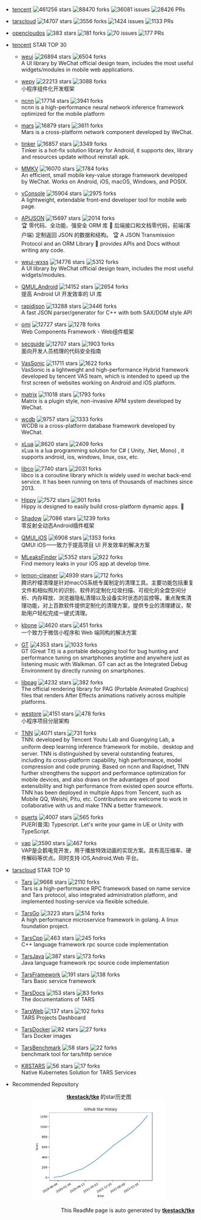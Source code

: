 
+ [tencent](https://github.com/tencent)
![461256 stars](https://img.shields.io/badge/Stars-461256-green)
![88470 forks](https://img.shields.io/badge/Forks-88470-green)
![36081 issues](https://img.shields.io/badge/Issues-36081-green)
![28426 PRs](https://img.shields.io/badge/PRs-28426-green)

+ [tarscloud](https://github.com/tarscloud)
![14707 stars](https://img.shields.io/badge/Stars-14707-green)
![3556 forks](https://img.shields.io/badge/Forks-3556-green)
![1424 issues](https://img.shields.io/badge/Issues-1424-green)
![1133 PRs](https://img.shields.io/badge/PRs-1133-green)

+ [opencloudos](https://github.com/opencloudos)
![383 stars](https://img.shields.io/badge/Stars-383-green)
![181 forks](https://img.shields.io/badge/Forks-181-green)
![70 issues](https://img.shields.io/badge/Issues-70-green)
![177 PRs](https://img.shields.io/badge/PRs-177-green)



+ [tencent](https://github.com/tencent) STAR TOP 30
    
    + [weui](https://github.com/tencent/weui) 
    ![26894 stars](https://img.shields.io/badge/Stars-26894-green)
    ![6504 forks](https://img.shields.io/badge/Forks-6504-green)  
    A UI library by WeChat official design team, includes the most useful widgets/modules in mobile web applications.
    
    + [wepy](https://github.com/tencent/wepy) 
    ![22213 stars](https://img.shields.io/badge/Stars-22213-green)
    ![3088 forks](https://img.shields.io/badge/Forks-3088-green)  
    小程序组件化开发框架
    
    + [ncnn](https://github.com/tencent/ncnn) 
    ![17714 stars](https://img.shields.io/badge/Stars-17714-green)
    ![3941 forks](https://img.shields.io/badge/Forks-3941-green)  
    ncnn is a high-performance neural network inference framework optimized for the mobile platform
    
    + [mars](https://github.com/tencent/mars) 
    ![16879 stars](https://img.shields.io/badge/Stars-16879-green)
    ![3611 forks](https://img.shields.io/badge/Forks-3611-green)  
    Mars is a cross-platform network component  developed by WeChat.
    
    + [tinker](https://github.com/tencent/tinker) 
    ![16857 stars](https://img.shields.io/badge/Stars-16857-green)
    ![3349 forks](https://img.shields.io/badge/Forks-3349-green)  
    Tinker is a hot-fix solution library for Android, it supports dex, library and resources update without reinstall apk.
    
    + [MMKV](https://github.com/tencent/MMKV) 
    ![16070 stars](https://img.shields.io/badge/Stars-16070-green)
    ![1784 forks](https://img.shields.io/badge/Forks-1784-green)  
    An efficient, small mobile key-value storage framework developed by WeChat. Works on Android, iOS, macOS, Windows, and POSIX.
    
    + [vConsole](https://github.com/tencent/vConsole) 
    ![15904 stars](https://img.shields.io/badge/Stars-15904-green)
    ![2975 forks](https://img.shields.io/badge/Forks-2975-green)  
    A lightweight, extendable front-end developer tool for mobile web page.
    
    + [APIJSON](https://github.com/tencent/APIJSON) 
    ![15697 stars](https://img.shields.io/badge/Stars-15697-green)
    ![2014 forks](https://img.shields.io/badge/Forks-2014-green)  
    🏆 零代码、全功能、强安全 ORM 库 🚀 后端接口和文档零代码，前端(客户端) 定制返回 JSON 的数据和结构。 🏆 A JSON Transmission Protocol and an ORM Library 🚀  provides APIs and Docs without writing any code.
    
    + [weui-wxss](https://github.com/tencent/weui-wxss) 
    ![14776 stars](https://img.shields.io/badge/Stars-14776-green)
    ![5312 forks](https://img.shields.io/badge/Forks-5312-green)  
    A UI library by WeChat official design team, includes the most useful widgets/modules.
    
    + [QMUI_Android](https://github.com/tencent/QMUI_Android) 
    ![14152 stars](https://img.shields.io/badge/Stars-14152-green)
    ![2654 forks](https://img.shields.io/badge/Forks-2654-green)  
    提高 Android UI 开发效率的 UI 库
    
    + [rapidjson](https://github.com/tencent/rapidjson) 
    ![13288 stars](https://img.shields.io/badge/Stars-13288-green)
    ![3446 forks](https://img.shields.io/badge/Forks-3446-green)  
    A fast JSON parser/generator for C++ with both SAX/DOM style API
    
    + [omi](https://github.com/tencent/omi) 
    ![12727 stars](https://img.shields.io/badge/Stars-12727-green)
    ![1278 forks](https://img.shields.io/badge/Forks-1278-green)  
    Web Components Framework - Web组件框架
    
    + [secguide](https://github.com/tencent/secguide) 
    ![12707 stars](https://img.shields.io/badge/Stars-12707-green)
    ![1903 forks](https://img.shields.io/badge/Forks-1903-green)  
    面向开发人员梳理的代码安全指南
    
    + [VasSonic](https://github.com/tencent/VasSonic) 
    ![11711 stars](https://img.shields.io/badge/Stars-11711-green)
    ![1622 forks](https://img.shields.io/badge/Forks-1622-green)  
    VasSonic is a lightweight and high-performance Hybrid framework developed by tencent VAS team, which is intended to speed up the first screen of websites working on Android and iOS platform. 
    
    + [matrix](https://github.com/tencent/matrix) 
    ![11018 stars](https://img.shields.io/badge/Stars-11018-green)
    ![1793 forks](https://img.shields.io/badge/Forks-1793-green)  
    Matrix is a plugin style, non-invasive APM system developed by WeChat.
    
    + [wcdb](https://github.com/tencent/wcdb) 
    ![9757 stars](https://img.shields.io/badge/Stars-9757-green)
    ![1333 forks](https://img.shields.io/badge/Forks-1333-green)  
    WCDB is a cross-platform database framework developed by WeChat.
    
    + [xLua](https://github.com/tencent/xLua) 
    ![8620 stars](https://img.shields.io/badge/Stars-8620-green)
    ![2409 forks](https://img.shields.io/badge/Forks-2409-green)  
    xLua is a lua programming solution for  C# ( Unity, .Net, Mono) , it supports android, ios, windows, linux, osx, etc.
    
    + [libco](https://github.com/tencent/libco) 
    ![7740 stars](https://img.shields.io/badge/Stars-7740-green)
    ![2031 forks](https://img.shields.io/badge/Forks-2031-green)  
    libco is a coroutine library which is widely used in wechat  back-end service. It has been running on tens of thousands of machines since 2013.
    
    + [Hippy](https://github.com/tencent/Hippy) 
    ![7572 stars](https://img.shields.io/badge/Stars-7572-green)
    ![901 forks](https://img.shields.io/badge/Forks-901-green)  
    Hippy is designed to easily build cross-platform dynamic apps. 👏
    
    + [Shadow](https://github.com/tencent/Shadow) 
    ![7086 stars](https://img.shields.io/badge/Stars-7086-green)
    ![1239 forks](https://img.shields.io/badge/Forks-1239-green)  
    零反射全动态Android插件框架
    
    + [QMUI_iOS](https://github.com/tencent/QMUI_iOS) 
    ![6908 stars](https://img.shields.io/badge/Stars-6908-green)
    ![1353 forks](https://img.shields.io/badge/Forks-1353-green)  
    QMUI iOS——致力于提高项目 UI 开发效率的解决方案
    
    + [MLeaksFinder](https://github.com/tencent/MLeaksFinder) 
    ![5352 stars](https://img.shields.io/badge/Stars-5352-green)
    ![922 forks](https://img.shields.io/badge/Forks-922-green)  
    Find memory leaks in your iOS app at develop time.
    
    + [lemon-cleaner](https://github.com/tencent/lemon-cleaner) 
    ![4939 stars](https://img.shields.io/badge/Stars-4939-green)
    ![712 forks](https://img.shields.io/badge/Forks-712-green)  
    腾讯柠檬清理是针对macOS系统专属制定的清理工具。主要功能包括重复文件和相似照片的识别、软件的定制化垃圾扫描、可视化的全盘空间分析、内存释放、浏览器隐私清理以及设备实时状态的监控等。重点聚焦清理功能，对上百款软件提供定制化的清理方案，提供专业的清理建议，帮助用户轻松完成一键式清理。
    
    + [kbone](https://github.com/tencent/kbone) 
    ![4620 stars](https://img.shields.io/badge/Stars-4620-green)
    ![451 forks](https://img.shields.io/badge/Forks-451-green)  
    一个致力于微信小程序和 Web 端同构的解决方案
    
    + [GT](https://github.com/tencent/GT) 
    ![4353 stars](https://img.shields.io/badge/Stars-4353-green)
    ![1033 forks](https://img.shields.io/badge/Forks-1033-green)  
    GT (Great Tit) is a portable debugging tool for bug hunting and performance tuning on smartphones anytime and anywhere just as listening music with Walkman. GT can act as the Integrated Debug Environment by directly running on smartphones.
    
    + [libpag](https://github.com/tencent/libpag) 
    ![4232 stars](https://img.shields.io/badge/Stars-4232-green)
    ![382 forks](https://img.shields.io/badge/Forks-382-green)  
    The official rendering library for PAG (Portable Animated Graphics) files that renders After Effects animations natively across multiple platforms.
    
    + [westore](https://github.com/tencent/westore) 
    ![4151 stars](https://img.shields.io/badge/Stars-4151-green)
    ![478 forks](https://img.shields.io/badge/Forks-478-green)  
    小程序项目分层架构
    
    + [TNN](https://github.com/tencent/TNN) 
    ![4071 stars](https://img.shields.io/badge/Stars-4071-green)
    ![731 forks](https://img.shields.io/badge/Forks-731-green)  
    TNN: developed by Tencent Youtu Lab and Guangying Lab, a uniform deep learning inference framework for mobile、desktop and server. TNN is distinguished by several outstanding features, including its cross-platform capability, high performance, model compression and code pruning. Based on ncnn and Rapidnet, TNN further strengthens the support and performance optimization for mobile devices, and also draws on the advantages of good extensibility and high performance from existed open source efforts. TNN has been deployed in multiple Apps from Tencent, such as Mobile QQ, Weishi, Pitu, etc. Contributions are welcome to work in collaborative with us and make TNN a better framework. 
    
    + [puerts](https://github.com/tencent/puerts) 
    ![4007 stars](https://img.shields.io/badge/Stars-4007-green)
    ![565 forks](https://img.shields.io/badge/Forks-565-green)  
    PUER(普洱) Typescript. Let's write your game in UE or Unity with TypeScript.
    
    + [vap](https://github.com/tencent/vap) 
    ![3590 stars](https://img.shields.io/badge/Stars-3590-green)
    ![467 forks](https://img.shields.io/badge/Forks-467-green)  
    VAP是企鹅电竞开发，用于播放特效动画的实现方案。具有高压缩率、硬件解码等优点。同时支持 iOS,Android,Web 平台。
    

+ [tarscloud](https://github.com/tarscloud) STAR TOP 10
    
    + [Tars](https://github.com/tarscloud/Tars) 
    ![9668 stars](https://img.shields.io/badge/Stars-9668-green)
    ![2110 forks](https://img.shields.io/badge/Forks-2110-green)  
    Tars is a high-performance RPC framework based on name service and Tars protocol, also integrated administration platform, and implemented hosting-service via flexible schedule.
    
    + [TarsGo](https://github.com/tarscloud/TarsGo) 
    ![3223 stars](https://img.shields.io/badge/Stars-3223-green)
    ![514 forks](https://img.shields.io/badge/Forks-514-green)  
    A  high performance microservice  framework  in golang. A linux foundation project.
    
    + [TarsCpp](https://github.com/tarscloud/TarsCpp) 
    ![463 stars](https://img.shields.io/badge/Stars-463-green)
    ![245 forks](https://img.shields.io/badge/Forks-245-green)  
    C++ language framework rpc source code implementation
    
    + [TarsJava](https://github.com/tarscloud/TarsJava) 
    ![387 stars](https://img.shields.io/badge/Stars-387-green)
    ![173 forks](https://img.shields.io/badge/Forks-173-green)  
    Java language framework rpc source code implementation
    
    + [TarsFramework](https://github.com/tarscloud/TarsFramework) 
    ![191 stars](https://img.shields.io/badge/Stars-191-green)
    ![138 forks](https://img.shields.io/badge/Forks-138-green)  
    Tars Basic service framework
    
    + [TarsDocs](https://github.com/tarscloud/TarsDocs) 
    ![153 stars](https://img.shields.io/badge/Stars-153-green)
    ![83 forks](https://img.shields.io/badge/Forks-83-green)  
    The documentations of TARS
    
    + [TarsWeb](https://github.com/tarscloud/TarsWeb) 
    ![137 stars](https://img.shields.io/badge/Stars-137-green)
    ![102 forks](https://img.shields.io/badge/Forks-102-green)  
    TARS Projects Dashboard
    
    + [TarsDocker](https://github.com/tarscloud/TarsDocker) 
    ![82 stars](https://img.shields.io/badge/Stars-82-green)
    ![27 forks](https://img.shields.io/badge/Forks-27-green)  
    Tars Docker  images
    
    + [TarsBenchmark](https://github.com/tarscloud/TarsBenchmark) 
    ![58 stars](https://img.shields.io/badge/Stars-58-green)
    ![22 forks](https://img.shields.io/badge/Forks-22-green)  
    benchmark tool for tars/http service
    
    + [K8STARS](https://github.com/tarscloud/K8STARS) 
    ![56 stars](https://img.shields.io/badge/Stars-56-green)
    ![17 forks](https://img.shields.io/badge/Forks-17-green)  
    Native Kubernetes  Solution for TARS Services
    


+ Recommended Repository  
<p align="center">
      <strong>
        <a href="https://github.com/tkestack/tke" target="_blank">tkestack/tke</a>
      </strong>  的star历史图
  <br>
  <img src="https://raw.githubusercontent.com/ButterAndButterfly/GithubTools/master/data/stars_history.jpg" width="350px"></img>    
</p>

<p align="right">
      This ReadMe page is auto generated by 
      <strong>
        <a href="https://github.com/tkestack/tke" target="_blank">tkestack/tke</a><br>
      </strong>   
</p>